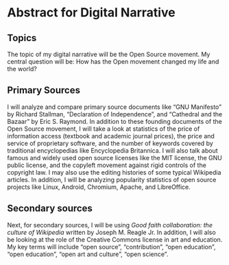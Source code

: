 # Abstract for Digital Narrative

## Topics

The topic of my digital narrative will be the Open Source movement. My central question will be: How has the Open movement changed my life and the world?  

## Primary Sources

I will analyze and compare primary source documents like “GNU Manifesto” by Richard Stallman, “Declaration of Independence”, and “Cathedral and the Bazaar” by Eric S. Raymond. In addition to these founding documents of the Open Source movement, I will take a look at statistics of the price of information access (textbook and academic journal prices), the price and service of proprietary software, and the number of keywords covered by traditional encyclopedias like Encyclopedia Britannica. I will also talk about famous and widely used open source licenses like the MIT license, the GNU public license, and the copyleft movement against rigid controls of the copyright law. I may also use the editing histories of some typical Wikipedia articles. In addition, I will be analyzing popularity statistics of open source projects like Linux, Android, Chromium, Apache, and LibreOffice.

## Secondary sources

Next, for secondary sources, I will be using *Good faith collaboration: the culture of Wikipedia* written by Joseph M. Reagle Jr. In addition, I will also be looking at the role of the Creative Commons license in art and education. My key terms will include “open source”, “contribution”, “open education”, “open education”, “open art and culture”, “open science”.